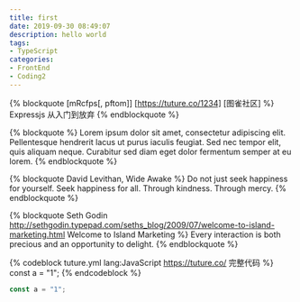 ```yaml
---
title: first
date: 2019-09-30 08:49:07
description: hello world
tags:
- TypeScript
categories:
- FrontEnd
- Coding2
---
```


{% blockquote [mRcfps[, pftom]] [https://tuture.co/1234] [图雀社区] %}
Expressjs 从入门到放弃
{% endblockquote %}


{% blockquote %}
Lorem ipsum dolor sit amet, consectetur adipiscing elit. Pellentesque hendrerit lacus ut purus iaculis feugiat. Sed nec tempor elit, quis aliquam neque. Curabitur sed diam eget dolor fermentum semper at eu lorem.
{% endblockquote %}

{% blockquote David Levithan, Wide Awake %}
Do not just seek happiness for yourself. Seek happiness for all. Through kindness. Through mercy.
{% endblockquote %}

{% blockquote Seth Godin http://sethgodin.typepad.com/seths_blog/2009/07/welcome-to-island-marketing.html Welcome to Island Marketing %}
Every interaction is both precious and an opportunity to delight.
{% endblockquote %}

{% codeblock tuture.yml lang:JavaScript https://tuture.co/ 完整代码 %}
const a = "1";
{% endcodeblock %}

```JavaScript tuture.yml https://tuture.co 完成代码
const a = "1";
```

<script async src="//jsfiddle.net/pftom/87j3hz0r/3/embed/"></script>
